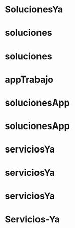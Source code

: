 # SolucionesYa
# soluciones
# soluciones
# appTrabajo
# solucionesApp
# solucionesApp
# serviciosYa
# serviciosYa
# serviciosYa
# Servicios-Ya
